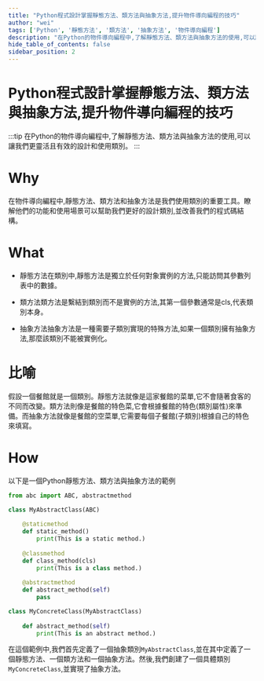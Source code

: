 ```yaml
---
title: "Python程式設計掌握靜態方法、類方法與抽象方法,提升物件導向編程的技巧"
author: "wei"
tags: ['Python', '靜態方法', '類方法', '抽象方法', '物件導向編程']
description: "在Python的物件導向編程中,了解靜態方法、類方法與抽象方法的使用,可以讓我們更靈活且有效的設計和使用類別。"
hide_table_of_contents: false
sidebar_position: 2
---
```


# Python程式設計掌握靜態方法、類方法與抽象方法,提升物件導向編程的技巧

:::tip
在Python的物件導向編程中,了解靜態方法、類方法與抽象方法的使用,可以讓我們更靈活且有效的設計和使用類別。
:::

# Why

在物件導向編程中,靜態方法、類方法和抽象方法是我們使用類別的重要工具。瞭解他們的功能和使用場景可以幫助我們更好的設計類別,並改善我們的程式碼結構。

# What

- 靜態方法在類別中,靜態方法是獨立於任何對象實例的方法,只能訪問其參數列表中的數據。

- 類方法類方法是繫結到類別而不是實例的方法,其第一個參數通常是cls,代表類別本身。

- 抽象方法抽象方法是一種需要子類別實現的特殊方法,如果一個類別擁有抽象方法,那麼該類別不能被實例化。

# 比喻

假設一個餐館就是一個類別。靜態方法就像是這家餐館的菜單,它不會隨著食客的不同而改變。類方法則像是餐館的特色菜,它會根據餐館的特色(類別屬性)來準備。而抽象方法就像是餐館的空菜單,它需要每個子餐館(子類別)根據自己的特色來填寫。

# How

以下是一個Python靜態方法、類方法與抽象方法的範例

```python
from abc import ABC, abstractmethod

class MyAbstractClass(ABC)
    
    @staticmethod
    def static_method()
        print(This is a static method.)
        
    @classmethod
    def class_method(cls)
        print(This is a class method.)
        
    @abstractmethod
    def abstract_method(self)
        pass

class MyConcreteClass(MyAbstractClass)
    
    def abstract_method(self)
        print(This is an abstract method.)
```

在這個範例中,我們首先定義了一個抽象類別`MyAbstractClass`,並在其中定義了一個靜態方法、一個類方法和一個抽象方法。然後,我們創建了一個具體類別`MyConcreteClass`,並實現了抽象方法。

